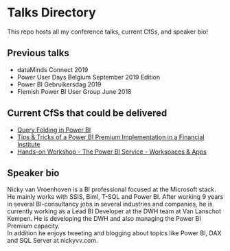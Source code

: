 # Talks Directory
This repo hosts all my conference talks, current CfSs, and speaker bio!

## Previous talks  
 * dataMinds Connect 2019  
 * Power User Days Belgium September 2019 Edition  
 * Power BI Gebruikersdag 2019  
 * Flemish Power BI User Group June 2018  
 
## Current CfSs that could be delivered  
 * [Query Folding in Power BI](https://github.com/NickyvVr/talks/blob/master/Query%20Folding%20in%20Power%20BI.md)  
 * [Tips & Tricks of a Power BI Premium Implementation in a Financial Institute](https://github.com/NickyvVr/talks/blob/master/Tips%20%26%20Tricks%20of%20a%20Power%20BI%20Premium%20Implementation%20in%20a%20Financial%20Institute.md)  
 * [Hands-on Workshop - The Power BI Service - Workspaces & Apps](https://github.com/NickyvVr/talks/blob/master/Hands-on%20Workshop%20-%20The%20Power%20BI%20Service%20%E2%80%93%20Workspaces%20%26%20Apps.md)

## Speaker bio  
Nicky van Vroenhoven is a BI professional focused at the Microsoft stack. He mainly works with SSIS, Biml, T-SQL and Power BI. After working 9 years in several BI-consultancy jobs in several industries and companies, he is currently working as a Lead BI Developer at the DWH team at Van Lanschot Kempen. He is developing the DWH and also managing the Power BI Premium capacity.  
In addition he enjoys tweeting and blogging about topics like Power BI, DAX and SQL Server at nickyvv.com.
